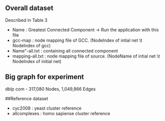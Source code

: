 ## Overall dataset
Described in Table 3
- Name			: Greatest Connected Component -> Run the application with this file
- gcc-map			: node mapping file of GCC. (NodeIndex of intial net \t NodeIndex of gcc)
- Name"-all.txt	: containing all connected component
- mapping-all.txt	: node mapping file of source. (NodeName of intial net \t NodeIndex of initial net)



## Big graph for experiment
dblp com - 317,080 Nodes, 1,049,866 Edges





##Reference dataset
- cyc2008 : yeast cluster reference
- allcomplexes : homo sapiense cluster reference

